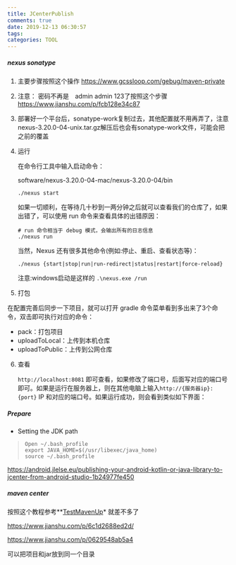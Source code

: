 ```yaml
---
title: JCenterPublish
comments: true
date: 2019-12-13 06:30:57
tags: 
categories: TOOL
---
```






##### nexus sonatype 

1. 主要步骤按照这个操作 https://www.gcssloop.com/gebug/maven-private

2. 注意： 密码不再是　admin admin 123了按照这个步骤 https://www.jianshu.com/p/fcb128e34c87

3. 部署好一个平台后，sonatype-work复制过去，其他配置就不用再弄了，注意nexus-3.20.0-04-unix.tar.gz解压后也会有sonatype-work文件，可能会把之前的覆盖

4. 运行

   在命令行工具中输入启动命令：

   software/nexus-3.20.0-04-mac/nexus-3.20.0-04/bin

   ```
   ./nexus start
   ```

   如果一切顺利，在等待几十秒到一两分钟之后就可以查看我们的仓库了，如果出错了，可以使用 run 命令来查看具体的出错原因：

   ```
   # run 命令相当于 debug 模式，会输出所有的日志信息
   ./nexus run
   ```

   

   当然，Nexus 还有很多其他命令(例如:停止、重启、查看状态等)：

   ```
   ./nexus {start|stop|run|run-redirect|status|restart|force-reload}
   ```

   注意:windows启动是这样的 `.\nexus.exe /run`

5. 打包

 在配置完善后同步一下项目，就可以打开 gradle 命令菜单看到多出来了3个命令，双击即可执行对应的命令：

- pack：打包项目
- uploadToLocal：上传到本机仓库
- uploadToPublic：上传到公网仓库

6. 查看

   `http://localhost:8081` 即可查看，如果修改了端口号，后面写对应的端口号即可。如果是运行在服务器上，则在其他电脑上输入`http://{服务器ip}:{port}` IP 和对应的端口号。如果运行成功，则会看到类似如下界面：





##### Prepare

* Setting the JDK path

> ```
> Open ~/.bash_profile 
> export JAVA_HOME=$(/usr/libexec/java_home)
> source ~/.bash_profile
> ```



https://android.jlelse.eu/publishing-your-android-kotlin-or-java-library-to-jcenter-from-android-studio-1b24977fe450

##### maven center

按照这个教程参考**[TestMavenUp](git@121.41.17.19:library/TestMavenUp.git)*  就差不多了

https://www.jianshu.com/p/6c1d2688ed2d/

https://www.jianshu.com/p/0629548ab5a4

可以把项目和jar放到同一个目录




